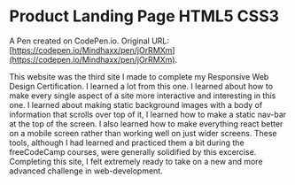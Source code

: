 # Product Landing Page HTML5 CSS3

A Pen created on CodePen.io. Original URL: [https://codepen.io/Mindhaxx/pen/jOrRMXm](https://codepen.io/Mindhaxx/pen/jOrRMXm).

This website was the third site I made to complete my Responsive Web Design Certification. I learned a lot from this one. I learned about how to make every single aspect of a site more interactive and interesting in this one. I learned about making static background images with a body of information that scrolls over top of it, I learned how to make a static nav-bar at the top of the screen. I also learned how to make everything react better on a mobile screen rather than working well on just wider screens. These tools, although I had learned and practiced them a bit during the freeCodeCamp courses, were generally solidified by this excercise. Completing this site, I felt extremely ready to take on a new and more advanced challenge in web-development.
